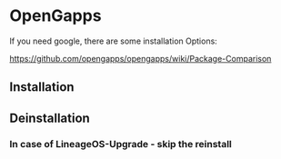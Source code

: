 # OpenGapps
If you need google, there are some installation Options:

https://github.com/opengapps/opengapps/wiki/Package-Comparison

## Installation

## Deinstallation
### In case of LineageOS-Upgrade - skip the reinstall
